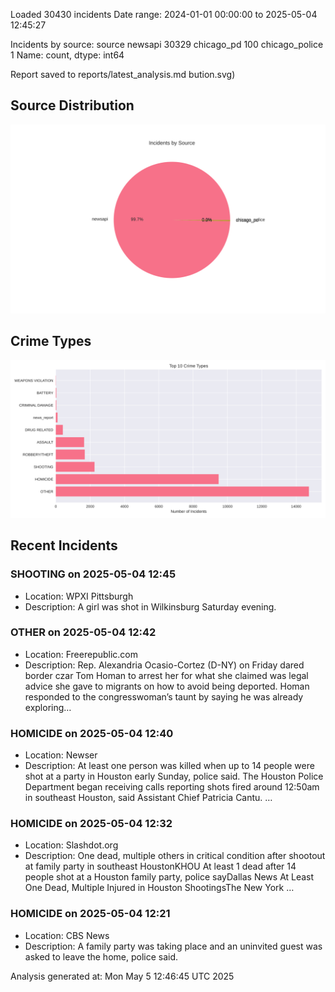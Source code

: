 
Loaded 30430 incidents
Date range: 2024-01-01 00:00:00 to 2025-05-04 12:45:27

Incidents by source:
source
newsapi           30329
chicago_pd          100
chicago_police        1
Name: count, dtype: int64

Report saved to reports/latest_analysis.md
bution.svg)

## Source Distribution
![Source Distribution](images/source_distribution.svg)

## Crime Types
![Crime Types](images/crime_types.svg)

## Recent Incidents

### SHOOTING on 2025-05-04 12:45
- Location: WPXI Pittsburgh
- Description: A girl was shot in Wilkinsburg Saturday evening.


### OTHER on 2025-05-04 12:42
- Location: Freerepublic.com
- Description: Rep. Alexandria Ocasio-Cortez (D-NY) on Friday dared border czar Tom Homan to arrest her for what she claimed was legal advice she gave to migrants on how to avoid being deported. Homan responded to the congresswoman’s taunt by saying he was already exploring…


### HOMICIDE on 2025-05-04 12:40
- Location: Newser
- Description: At least one person was killed when up to 14 people were shot at a party in Houston early Sunday, police said. The Houston Police Department began receiving calls reporting shots fired around 12:50am in southeast Houston, said Assistant Chief Patricia Cantu. …


### HOMICIDE on 2025-05-04 12:32
- Location: Slashdot.org
- Description: One dead, multiple others in critical condition after shootout at family party in southeast HoustonKHOU At least 1 dead after 14 people shot at a Houston family party, police sayDallas News At Least One Dead, Multiple Injured in Houston ShootingsThe New York …


### HOMICIDE on 2025-05-04 12:21
- Location: CBS News
- Description: A family party was taking place and an uninvited guest was asked to leave the home, police said.

Analysis generated at: Mon May  5 12:46:45 UTC 2025
